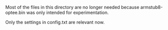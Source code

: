 Most of the files in this directory are no longer needed because armstub8-optee.bin was only intended for experimentation.

Only the settings in config.txt are relevant now.
